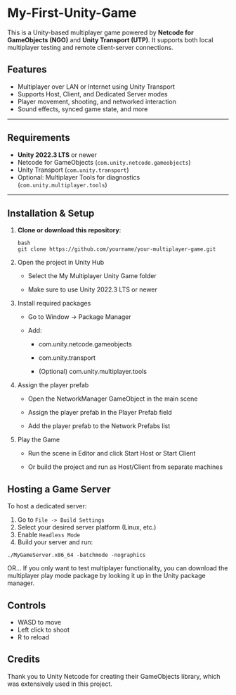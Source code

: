 # My-First-Unity-Game
This is a Unity-based multiplayer game powered by **Netcode for GameObjects (NGO)** and **Unity Transport (UTP)**. It supports both local multiplayer testing and remote client-server connections.

## Features

- Multiplayer over LAN or Internet using Unity Transport
- Supports Host, Client, and Dedicated Server modes
- Player movement, shooting, and networked interaction
- Sound effects, synced game state, and more

---

## Requirements

- **Unity 2022.3 LTS** or newer
- Netcode for GameObjects (`com.unity.netcode.gameobjects`)
- Unity Transport (`com.unity.transport`)
- Optional: Multiplayer Tools for diagnostics (`com.unity.multiplayer.tools`)

---

## Installation & Setup

1. **Clone or download this repository**:
   ```
   bash
   git clone https://github.com/yourname/your-multiplayer-game.git
   ```

2. Open the project in Unity Hub

    - Select the My Multiplayer Unity Game folder

    - Make sure to use Unity 2022.3 LTS or newer

3. Install required packages

    - Go to Window → Package Manager

    - Add:

        - com.unity.netcode.gameobjects

        - com.unity.transport

        - (Optional) com.unity.multiplayer.tools

4. Assign the player prefab

    - Open the NetworkManager GameObject in the main scene

    - Assign the player prefab in the Player Prefab field

    - Add the player prefab to the Network Prefabs list

5. Play the Game

    - Run the scene in Editor and click Start Host or Start Client

    - Or build the project and run as Host/Client from separate machines

## Hosting a Game Server
To host a dedicated server:
1. Go to ```File -> Build Settings```
2. Select your desired server platform (Linux, etc.)
3. Enable ```Headless Mode```
4. Build your server and run:
```
./MyGameServer.x86_64 -batchmode -nographics
```
OR...
If you only want to test multiplayer functionality, you can download the multiplayer play mode package by looking it up in the Unity package manager.

## Controls
- WASD to move
- Left click to shoot
- R to reload

## Credits
Thank you to Unity Netcode for creating their GameObjects library, which was extensively used in this project. 
